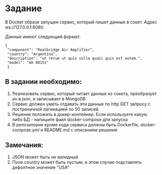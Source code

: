 # Задание

В Docker образе запущен сервис, который пишет данные в сокет.
Адрес ws://127.0.0.1:8080. 

Данные имеют следующий формат:
```
{
 "component": "Realbridge Air Amplifier",
 "country": "Argentina",
 "description": "ut rerum ut quis nulla quasi quis est autem.",
 "model": "mh 80151"
 }
 ```

## В задании необходимо:
1. Реализовать сервис, который читает данные из сокета, преобразует
их в json, и записывает в MongoDB
2. Сервис должен уметь отдавать эти данные по http GET запросу 
с постраничной пагинацией по 50 записей.
3. Решение положить в докер-контейнер. 
Если используете какую либо БД - напишите файл docker-compose для запуска
4. В репозитории кроме кода сервиса должны быть Dockerfile, docker-compose.yml и README.md с описанием решения

## Замечания:
1. JSON может быть не валидный
2. Поле country может быть пустым, в этом случае подставлять 
дефолтное значение "USA"
